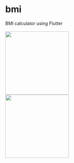 # bmi
 BMI calculator using Flutter
 <br>
 <br>
<img width="200" src="https://github.com/sovanmondal182/bmi/blob/main/images/home.png">
<br>
<img width="200" src="https://github.com/sovanmondal182/bmi/blob/main/images/result.png">
